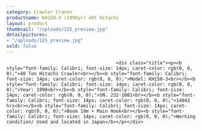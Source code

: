 ```yaml
---
category: Crawler Cranes
productname: KH150-3 (1990yr) 40t Hitachi
layout: product
thumbnail: "/uploads/125_preview.jpg"
detailpictures:
- "/uploads/125_preview.jpg"
sold: false
---
```


                                            <div class="title"><p><b style="font-family: Calibri; font-size: 14px; caret-color: rgb(0, 0, 0);">40 Ton Hitachi Crawler<br></b><b style="font-family: Calibri; font-size: 14px; caret-color: rgb(0, 0, 0);">Model: KH150-3<br></b><b style="font-family: Calibri; font-size: 14px; caret-color: rgb(0, 0, 0);">Year: 1990<br></b><b style="font-family: Calibri; font-size: 14px; caret-color: rgb(0, 0, 0);">SN. 232-1001<br></b><b style="font-family: Calibri; font-size: 14px; caret-color: rgb(0, 0, 0);">14843 hrs<br></b><b style="font-family: Calibri; font-size: 14px; caret-color: rgb(0, 0, 0);">Boom 19m + Main Hook<br></b><b style="font-family: Calibri; font-size: 14px; caret-color: rgb(0, 0, 0);">Working condition/ Used and located in Japan</b></p></div>

